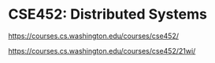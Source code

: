 # CSE452: Distributed Systems

https://courses.cs.washington.edu/courses/cse452/

https://courses.cs.washington.edu/courses/cse452/21wi/

